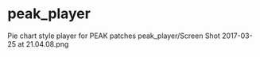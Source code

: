 # peak_player
Pie chart style player for PEAK patches
peak_player/Screen Shot 2017-03-25 at 21.04.08.png

